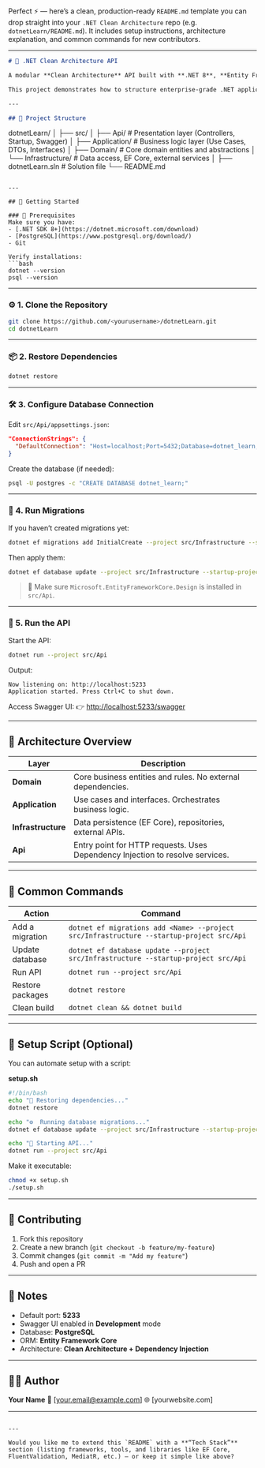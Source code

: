 Perfect ⚡ — here’s a clean, production-ready `README.md` template you can drop straight into your `.NET Clean Architecture` repo (e.g. `dotnetLearn/README.md`).
It includes setup instructions, architecture explanation, and common commands for new contributors.

---

```markdown
# 🧱 .NET Clean Architecture API

A modular **Clean Architecture** API built with **.NET 8**, **Entity Framework Core**, and **PostgreSQL**.

This project demonstrates how to structure enterprise-grade .NET applications with clear separation of concerns between layers: **Api**, **Application**, **Domain**, and **Infrastructure**.

---

## 📂 Project Structure

```

dotnetLearn/
│
├── src/
│   ├── Api/                 # Presentation layer (Controllers, Startup, Swagger)
│   ├── Application/         # Business logic layer (Use Cases, DTOs, Interfaces)
│   ├── Domain/              # Core domain entities and abstractions
│   └── Infrastructure/      # Data access, EF Core, external services
│
├── dotnetLearn.sln          # Solution file
└── README.md

````

---

## 🚀 Getting Started

### 🧭 Prerequisites
Make sure you have:
- [.NET SDK 8+](https://dotnet.microsoft.com/download)
- [PostgreSQL](https://www.postgresql.org/download/)
- Git

Verify installations:
```bash
dotnet --version
psql --version
````

---

### ⚙️ 1. Clone the Repository

```bash
git clone https://github.com/<yourusername>/dotnetLearn.git
cd dotnetLearn
```

---

### 📦 2. Restore Dependencies

```bash
dotnet restore
```

---

### 🛠️ 3. Configure Database Connection

Edit `src/Api/appsettings.json`:

```json
"ConnectionStrings": {
  "DefaultConnection": "Host=localhost;Port=5432;Database=dotnet_learn;Username=postgres;Password=postgres"
}
```

Create the database (if needed):

```bash
psql -U postgres -c "CREATE DATABASE dotnet_learn;"
```

---

### 🧩 4. Run Migrations

If you haven’t created migrations yet:

```bash
dotnet ef migrations add InitialCreate --project src/Infrastructure --startup-project src/Api
```

Then apply them:

```bash
dotnet ef database update --project src/Infrastructure --startup-project src/Api
```

> 📝 Make sure `Microsoft.EntityFrameworkCore.Design` is installed in `src/Api`.

---

### 🚀 5. Run the API

Start the API:

```bash
dotnet run --project src/Api
```

Output:

```
Now listening on: http://localhost:5233
Application started. Press Ctrl+C to shut down.
```

Access Swagger UI:
👉 [http://localhost:5233/swagger](http://localhost:5233/swagger)

---

## 🧱 Architecture Overview

| Layer              | Description                                                                   |
| ------------------ | ----------------------------------------------------------------------------- |
| **Domain**         | Core business entities and rules. No external dependencies.                   |
| **Application**    | Use cases and interfaces. Orchestrates business logic.                        |
| **Infrastructure** | Data persistence (EF Core), repositories, external APIs.                      |
| **Api**            | Entry point for HTTP requests. Uses Dependency Injection to resolve services. |

---

## 🧰 Common Commands

| Action           | Command                                                                                  |
| ---------------- | ---------------------------------------------------------------------------------------- |
| Add a migration  | `dotnet ef migrations add <Name> --project src/Infrastructure --startup-project src/Api` |
| Update database  | `dotnet ef database update --project src/Infrastructure --startup-project src/Api`       |
| Run API          | `dotnet run --project src/Api`                                                           |
| Restore packages | `dotnet restore`                                                                         |
| Clean build      | `dotnet clean && dotnet build`                                                           |

---

## 🧾 Setup Script (Optional)

You can automate setup with a script:

**setup.sh**

```bash
#!/bin/bash
echo "🔄 Restoring dependencies..."
dotnet restore

echo "⚙️  Running database migrations..."
dotnet ef database update --project src/Infrastructure --startup-project src/Api

echo "🚀 Starting API..."
dotnet run --project src/Api
```

Make it executable:

```bash
chmod +x setup.sh
./setup.sh
```

---

## 🧩 Contributing

1. Fork this repository
2. Create a new branch (`git checkout -b feature/my-feature`)
3. Commit changes (`git commit -m "Add my feature"`)
4. Push and open a PR

---

## 🧠 Notes

* Default port: **5233**
* Swagger UI enabled in **Development** mode
* Database: **PostgreSQL**
* ORM: **Entity Framework Core**
* Architecture: **Clean Architecture + Dependency Injection**

---

## 🧑‍💻 Author

**Your Name**
📧 [[your.email@example.com](mailto:your.email@example.com)]
🌐 [yourwebsite.com]

---

```

---

Would you like me to extend this `README` with a **“Tech Stack”** section (listing frameworks, tools, and libraries like EF Core, FluentValidation, MediatR, etc.) — or keep it simple like above?
```
